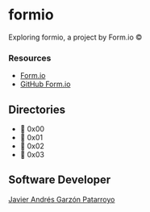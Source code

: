 # formio
Exploring formio, a project by Form.io :copyright:
### Resources
* [Form.io](https://www.form.io/)
* [GitHub Form.io](https://github.com/formio)
## Directories
* :open_file_folder: 0x00
* :open_file_folder: 0x01
* :open_file_folder: 0x02
* :open_file_folder: 0x03

## Software Developer
[Javier Andrés Garzón Patarroyo](https://www.javierandresgp.com)
